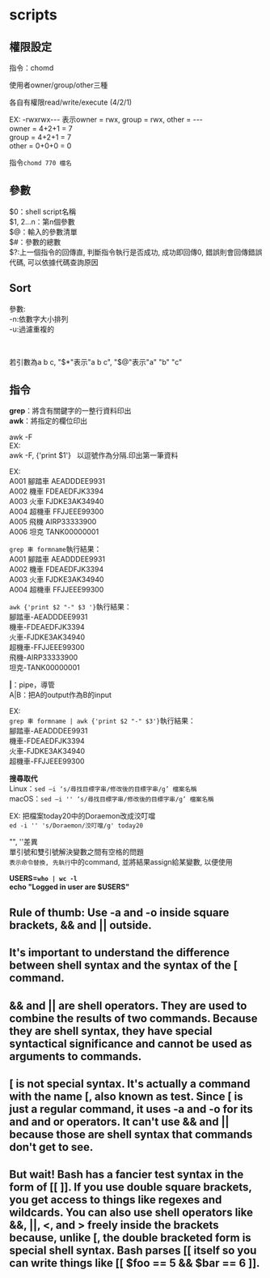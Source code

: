 # scripts

## 權限設定  
指令：chomd

使用者owner/group/other三種  

各自有權限read/write/execute
(4/2/1)

EX:
-rwxrwx---
表示owner = rwx, group = rwx, other = ---  
owner = 4+2+1 = 7  
group = 4+2+1 = 7  
other = 0+0+0 = 0  

指令`chomd 770 檔名`  

## 參數  
$0：shell script名稱  
$1, $2...$n：第n個參數  
$@：輸入的參數清單  
$#：參數的總數  
$?:上一個指令的回傳直, 判斷指令執行是否成功, 成功即回傳0, 錯誤則會回傳錯誤代碼, 可以依據代碼查詢原因   

## Sort  
參數:  
-n:依數字大小排列  
-u:過濾重複的  

  
    
    
若引數為a b c, "$*"表示"a b c", "$@"表示"a" "b" "c"

## 指令  
**grep**：將含有關鍵字的一整行資料印出  
**awk**：將指定的欄位印出  

awk -F  
EX:  
awk -F, {'print $1'}  
以逗號作為分隔.印出第一筆資料

EX:  
A001 腳踏車 AEADDDEE9931  
A002 機車 FDEAEDFJK3394  
A003 火車 FJDKE3AK34940  
A004 超機車 FFJJEEE99300  
A005 飛機 AIRP33333900  
A006 坦克 TANK00000001  

`grep 車 formname`執行結果：  
A001 腳踏車 AEADDDEE9931  
A002 機車 FDEAEDFJK3394  
A003 火車 FJDKE3AK34940  
A004 超機車 FFJJEEE99300  

`awk {'print $2 "-" $3 '}`執行結果：  
腳踏車-AEADDDEE9931  
機車-FDEAEDFJK3394  
火車-FJDKE3AK34940  
超機車-FFJJEEE99300  
飛機-AIRP33333900  
坦克-TANK00000001 

**|**：pipe，導管  
A|B：把A的output作為B的input  

EX:  
`grep 車 formname | awk {'print $2 "-" $3'}`執行結果：  
腳踏車-AEADDDEE9931  
機車-FDEAEDFJK3394  
火車-FJDKE3AK34940  
超機車-FFJJEEE99300  

**搜尋取代**  
Linux：`sed –i ‘s/尋找目標字串/修改後的目標字串/g’ 檔案名稱`  
macOS：`sed –i '' ‘s/尋找目標字串/修改後的目標字串/g’ 檔案名稱` 

EX:
把檔案today20中的Doraemon改成洨叮噹  
`ed -i '' 's/Doraemon/洨叮噹/g' today20`  

"", ''差異  
單引號和雙引號解決變數之間有空格的問題  
``表示命令替換, 先執行``中的command, 並將結果assign給某變數, 以便使用  

**USERS=`who | wc -l`  
echo "Logged in user are $USERS"**  


## Rule of thumb: Use -a and -o inside square brackets, && and || outside.  

## It's important to understand the difference between shell syntax and the syntax of the [ command.  

## && and || are shell operators. They are used to combine the results of two commands. Because they are shell syntax, they have special syntactical significance and cannot be used as arguments to commands.  
## [ is not special syntax. It's actually a command with the name [, also known as test. Since [ is just a regular command, it uses -a and -o for its and and or operators. It can't use && and || because those are shell syntax that commands don't get to see.  
## But wait! Bash has a fancier test syntax in the form of [[ ]]. If you use double square brackets, you get access to things like regexes and wildcards. You can also use shell operators like &&, ||,  <, and > freely inside the brackets because, unlike [, the double bracketed form is special shell syntax. Bash parses [[ itself so you can write things like [[ $foo == 5 && $bar == 6 ]].


